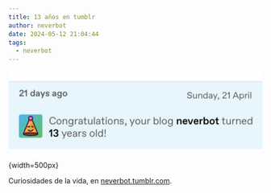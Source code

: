 ```yaml
---
title: 13 años en tumblr
author: neverbot
date: 2024-05-12 21:04:44
tags:
  - neverbot
---
```


![tumblr-anniversary](./13-aos-en-tumblr/tumblr-anniversary.jpg){width=500px}

Curiosidades de la vida, en [neverbot.tumblr.com](https://neverbot.tumblr.com/).
